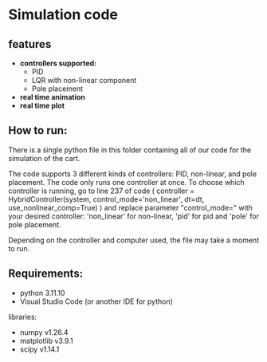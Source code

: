 # Simulation code

## features
- **controllers supported:**
  - PID
  - LQR with non-linear component
  - Pole placement
- **real time animation**
- **real time plot**

## How to run:
There is a single python file in this folder containing all of our code for the simulation of the cart.

The code supports 3 different kinds of controllers: PID, non-linear, and pole placement. The code only runs one controller at once. To choose which controller is running, go to line 237 of code ( controller = HybridController(system, control_mode='non_linear', dt=dt, use_nonlinear_comp=True) ) and replace parameter "control_mode=" with your desired controller: 'non_linear' for non-linear, 'pid' for pid and 'pole' for pole placement.

Depending on the controller and computer used, the file may take a moment to run.

## Requirements:
- python 3.11.10
- Visual Studio Code (or another IDE for python)

libraries:
- numpy v1.26.4
- matplotlib v3.9.1
- scipy v1.14.1
